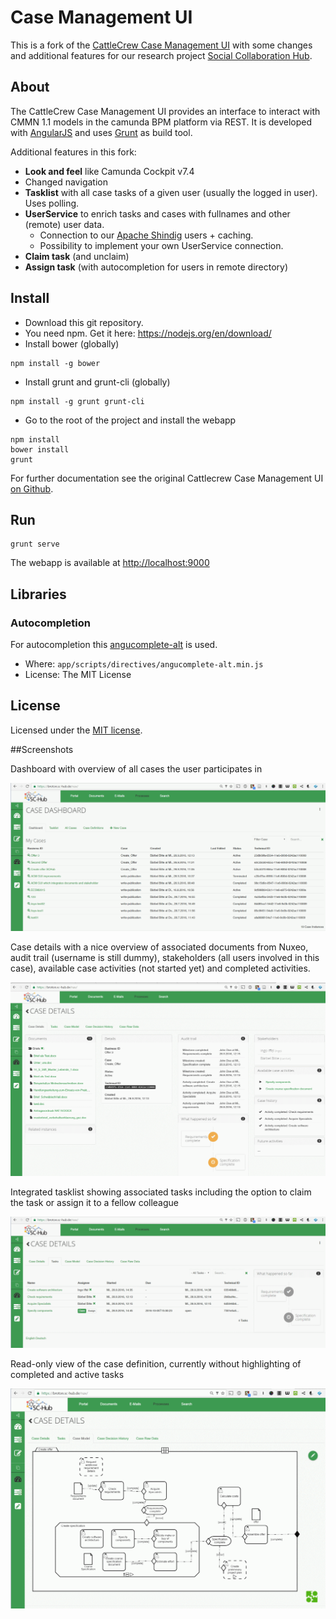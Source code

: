 # Case Management UI

This is a fork of the [CattleCrew Case Management UI](https://github.com/opitzconsulting/cattlecrew-case-management-ui) with some changes and additional features for our research project [Social Collaboration Hub](https://www.sc-hub.de/).

## About

The CattleCrew Case Management UI provides an interface to interact with CMMN 1.1 models in the camunda BPM platform via REST. It is developed with [AngularJS](https://angularjs.org/) and uses [Grunt](http://gruntjs.com/) as build tool.

Additional features in this fork:
* **Look and feel** like Camunda Cockpit v7.4
* Changed navigation
* **Tasklist** with all case tasks of a given user (usually the logged in user). Uses polling.
* **UserService** to enrich tasks and cases with fullnames and other (remote) user data.
  * Connection to our [Apache Shindig](https://shindig.apache.org/) users + caching.
  * Possibility to implement your own UserService connection.
* **Claim task** (and unclaim)
* **Assign task** (with autocompletion for users in remote directory)


## Install
* Download this git repository.
* You need npm. Get it here: https://nodejs.org/en/download/
* Install bower (globally)
```
npm install -g bower
```
* Install grunt and grunt-cli (globally)
```
npm install -g grunt grunt-cli
```
* Go to the root of the project and install the webapp
```
npm install
bower install
grunt
```

For further documentation see the original Cattlecrew Case Management UI [on Github](https://github.com/opitzconsulting/cattlecrew-case-management-ui).

## Run
```
grunt serve
```
The webapp is available at [http://localhost:9000](http://localhost:9000)

## Libraries

### Autocompletion

For autocompletion this [angucomplete-alt](https://github.com/ghiden/angucomplete-alt) is used.
* Where: `app/scripts/directives/angucomplete-alt.min.js`
* License: The MIT License

## License

Licensed under the [MIT license](./LICENSE).

##Screenshots

Dashboard with overview of all cases the user participates in

![Dashboard](https://github.com/iisys-hof/cattlecrew-case-management-ui/blob/master/SCHub_CaseUI_Dashboard.png "Dashboard")

Case details with a nice overview of associated documents from Nuxeo, audit trail (username is still dummy), stakeholders (all users involved in this case), available case activities (not started yet) and completed activities.

![Details](https://github.com/iisys-hof/cattlecrew-case-management-ui/blob/master/SCHub_CaseUI_Details.png "Case details")

Integrated tasklist showing associated tasks including the option to claim the task or assign it to a fellow colleague

![Tasks](https://github.com/iisys-hof/cattlecrew-case-management-ui/blob/master/SCHub_CaseUI_Tasks.png "Case specific task list")

Read-only view of the case definition, currently without highlighting of completed and active tasks

![Model](https://github.com/iisys-hof/cattlecrew-case-management-ui/blob/master/SCHub_CaseUI_Model.png "Model")
